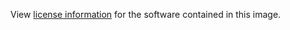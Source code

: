 View [license information](https://github.com/rails/rails)
for the software contained in this image.